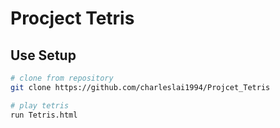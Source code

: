 # Procject Tetris

## Use Setup

``` bash
# clone from repository 
git clone https://github.com/charleslai1994/Projcet_Tetris

# play tetris
run Tetris.html

```
